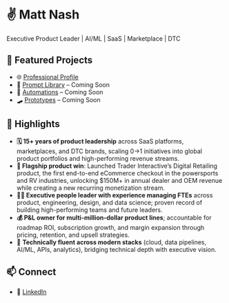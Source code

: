 # ✌️ Matt Nash
Executive Product Leader | AI/ML | SaaS | Marketplace | DTC

## 🚀 Featured Projects
- 🌐 [Professional Profile](https://themattnash.com)  
- 📣 [Prompt Library](#) – Coming Soon  
- 🤖 [Automations](#) – Coming Soon  
- 🛹 [Prototypes](#) – Coming Soon

## 🌟 Highlights
- **🗓️ 15+ years of product leadership** across SaaS platforms, marketplaces, and DTC brands, scaling 0→1 initiatives into global product portfolios and high-performing revenue streams.
- **🚩 Flagship product win**: Launched Trader Interactive’s Digital Retailing product, the first end-to-end eCommerce checkout in the powersports and RV industries, unlocking $150M+ in annual dealer and OEM revenue while creating a new recurring monetization stream.
- **👨‍💼 Executive people leader with experience managing FTEs** across product, engineering, design, and data science; proven record of building high-performing teams and future leaders.
- **💰 P&L owner for multi-million-dollar product lines**; accountable for roadmap ROI, subscription growth, and margin expansion through pricing, retention, and upsell strategies.
- 💾 **Technically fluent across modern stacks** (cloud, data pipelines, AI/ML, APIs, analytics), bridging
technical depth with executive vision.

## 📫 Connect
- 📎 [LinkedIn](https://www.linkedin.com/in/mattnash)  
